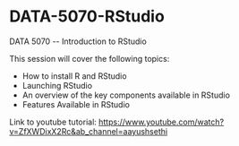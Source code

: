 # DATA-5070-RStudio
DATA 5070 -- Introduction to RStudio


This session will cover the following topics: 

- How to install R and RStudio
- Launching RStudio
- An overview of the key components available in RStudio
- Features Available in RStudio


Link to youtube tutorial: https://www.youtube.com/watch?v=ZfXWDixX2Rc&ab_channel=aayushsethi
